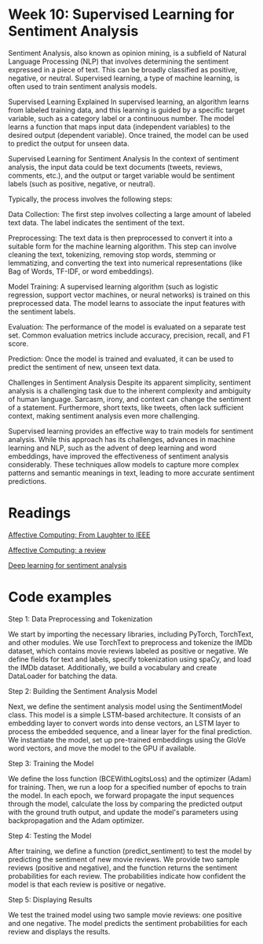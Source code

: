 # Week 10: Supervised Learning for Sentiment Analysis
Sentiment Analysis, also known as opinion mining, is a subfield of Natural Language Processing (NLP) that involves determining the sentiment expressed in a piece of text. This can be broadly classified as positive, negative, or neutral. Supervised learning, a type of machine learning, is often used to train sentiment analysis models.

Supervised Learning Explained
In supervised learning, an algorithm learns from labeled training data, and this learning is guided by a specific target variable, such as a category label or a continuous number. The model learns a function that maps input data (independent variables) to the desired output (dependent variable). Once trained, the model can be used to predict the output for unseen data.

Supervised Learning for Sentiment Analysis
In the context of sentiment analysis, the input data could be text documents (tweets, reviews, comments, etc.), and the output or target variable would be sentiment labels (such as positive, negative, or neutral).

Typically, the process involves the following steps:

Data Collection: The first step involves collecting a large amount of labeled text data. The label indicates the sentiment of the text.

Preprocessing: The text data is then preprocessed to convert it into a suitable form for the machine learning algorithm. This step can involve cleaning the text, tokenizing, removing stop words, stemming or lemmatizing, and converting the text into numerical representations (like Bag of Words, TF-IDF, or word embeddings).

Model Training: A supervised learning algorithm (such as logistic regression, support vector machines, or neural networks) is trained on this preprocessed data. The model learns to associate the input features with the sentiment labels.

Evaluation: The performance of the model is evaluated on a separate test set. Common evaluation metrics include accuracy, precision, recall, and F1 score.

Prediction: Once the model is trained and evaluated, it can be used to predict the sentiment of new, unseen text data.

Challenges in Sentiment Analysis
Despite its apparent simplicity, sentiment analysis is a challenging task due to the inherent complexity and ambiguity of human language. Sarcasm, irony, and context can change the sentiment of a statement. Furthermore, short texts, like tweets, often lack sufficient context, making sentiment analysis even more challenging.

Supervised learning provides an effective way to train models for sentiment analysis. While this approach has its challenges, advances in machine learning and NLP, such as the advent of deep learning and word embeddings, have improved the effectiveness of sentiment analysis considerably. These techniques allow models to capture more complex patterns and semantic meanings in text, leading to more accurate sentiment predictions.

# Readings

[Affective Computing: From Laughter to IEEE](https://ieeexplore.ieee.org/stamp/stamp.jsp?tp=&arnumber=5565330)

[Affective Computing: a review ](http://www.nlpr.ia.ac.cn/2005papers/gjhy/gh91.pdf)

[Deep learning for sentiment analysis](https://wires.onlinelibrary.wiley.com/doi/am-pdf/10.1002/widm.1253)

# Code examples

Step 1: Data Preprocessing and Tokenization

We start by importing the necessary libraries, including PyTorch, TorchText, and other modules. We use TorchText to preprocess and tokenize the IMDb dataset, which contains movie reviews labeled as positive or negative. We define fields for text and labels, specify tokenization using spaCy, and load the IMDb dataset. Additionally, we build a vocabulary and create DataLoader for batching the data.

Step 2: Building the Sentiment Analysis Model

Next, we define the sentiment analysis model using the SentimentModel class. This model is a simple LSTM-based architecture. It consists of an embedding layer to convert words into dense vectors, an LSTM layer to process the embedded sequence, and a linear layer for the final prediction. We instantiate the model, set up pre-trained embeddings using the GloVe word vectors, and move the model to the GPU if available.

Step 3: Training the Model

We define the loss function (BCEWithLogitsLoss) and the optimizer (Adam) for training. Then, we run a loop for a specified number of epochs to train the model. In each epoch, we forward propagate the input sequences through the model, calculate the loss by comparing the predicted output with the ground truth output, and update the model's parameters using backpropagation and the Adam optimizer.

Step 4: Testing the Model

After training, we define a function (predict_sentiment) to test the model by predicting the sentiment of new movie reviews. We provide two sample reviews (positive and negative), and the function returns the sentiment probabilities for each review. The probabilities indicate how confident the model is that each review is positive or negative.

Step 5: Displaying Results

We test the trained model using two sample movie reviews: one positive and one negative. The model predicts the sentiment probabilities for each review and displays the results.